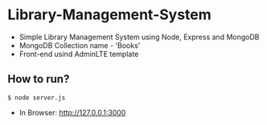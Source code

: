 # Library-Management-System

* Simple Library Management System using Node, Express and MongoDB
* MongoDB Collection name - 'Books'
* Front-end usind AdminLTE template

## How to run?
```
$ node server.js
```
* In Browser: http://127.0.0.1:3000


